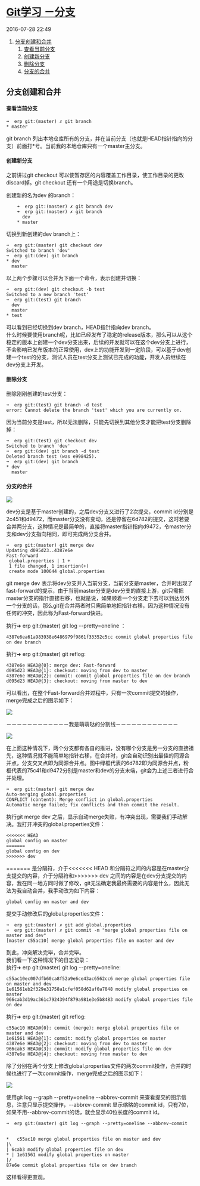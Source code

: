 # [Git学习 <day5>－分支][0]


 2016-07-28 22:49  

1. [分支创建和合并][9]
    1. [查看当前分支][10]
    1. [创建新分支][11]
    1. [删除分支][12]
    1. [分支的合并][13]

## 分支创建和合并

#### **查看当前分支**

    ➜  erp git:(master) ✗ git branch
    * master

git branch 列出本地仓库所有的分支，并在当前分支（也就是HEAD指针指向的分支）前面打*号。当前我的本地仓库只有一个master主分支。

#### **创建新分支**

之前讲过git checkout 可以使暂存区的内容覆盖工作目录，使工作目录的更改discard掉。git checkout 还有一个用途是切换branch。

创建新的名为dev 的branch：

```shell
    ➜  erp git:(master) ✗ git branch dev
    ➜  erp git:(master) ✗ git branch
      dev
    * master
```
切换到新创建的dev branch上：

    ➜  erp git:(master) git checkout dev
    Switched to branch 'dev'
    ➜  erp git:(dev) git branch
    * dev
      master

以上两个步骤可以合并为下面一个命令，表示创建并切换：

    ➜  erp git:(dev) git checkout -b test
    Switched to a new branch 'test'
    ➜  erp git:(test) git branch
      dev
      master
    * test

可以看到已经切换到dev branch，HEAD指针指向dev branch。   
什么时候要使用branch呢，比如已经发布了稳定的release版本，那么可以从这个稳定的版本上创建一个dev分支出来，后续的开发就可以在这个dev分支上进行，不会影响已发布版本的正常使用，dev上的功能开发到一定阶段，可以基于dev创建一个test的分支，测试人员在test分支上测试已完成的功能，开发人员继续在dev分支上开发。

#### **删除分支**

删除刚刚创建的test分支：

    ➜  erp git:(test) git branch -d test
    error: Cannot delete the branch 'test' which you are currently on.

因为当前分支是test，所以无法删除，只能先切换到其他分支才能把test分支删除掉：

    ➜  erp git:(test) git checkout dev
    Switched to branch 'dev'
    ➜  erp git:(dev) git branch -d test
    Deleted branch test (was e998425).
    ➜  erp git:(dev) git branch
    * dev
      master

#### **分支的合并**

![][14]

dev分支是基于master创建的，之后dev分支又进行了2次提交，commit id分别是2c451和d9472，而master分支没有变动，还是停留在6d782的提交，这时若要合并两分支，这种情况是最简单的，直接将master指针指向d9472，令master分支和dev分支指向相同，即可完成两分支合并。

    ➜  erp git:(master) git merge dev
    Updating d095d23..4387e6e
    Fast-forward
     global.properties | 1 +
     1 file changed, 1 insertion(+)
     create mode 100644 global.properties

git merge dev 表示将dev分支并入当前分支，当前分支是master，合并时出现了fast-forward的提示，由于当前master分支是dev分支的直接上游，git只需把master分支的指针直接右移，也就是说，如果顺着一个分支走下去可以到达另外一个分支的话，那么git在合并两者时只需简单地把指针右移，因为这种情况没有任何的冲突，因此称为Fast-forward快进。

执行➜ erp git:(master) git log --pretty=oneline ：

    4387e6ea61a983938e6486979f9861f33352c5cc commit global properties file on dev branch

执行➜ erp git:(master) git reflog:

    4387e6e HEAD@{0}: merge dev: Fast-forward
    d095d23 HEAD@{1}: checkout: moving from dev to master
    4387e6e HEAD@{2}: commit: commit global properties file on dev branch
    d095d23 HEAD@{3}: checkout: moving from master to dev

可以看出，在整个Fast-forward合并过程中，只有一次commit提交的操作，merge完成之后的图示如下：

![][15]

－－－－－－－－－－－－我是萌萌哒的分割线－－－－－－－－－－－－

![][16]

在上面这种情况下，两个分支都有各自的推进，没有哪个分支是另一分支的直接祖先，这种情况就不能简单地指针右移，在合并时，git会自动识别出最佳的同源合并点，分支交叉点即为同源合并点。图中绿框代表的6d782即为同源合并点，粉框代表的75c41和d9472分别是master和dev的分支末端，git会为上述三者进行合并处理。

    ➜  erp git:(master) git merge dev
    Auto-merging global.properties
    CONFLICT (content): Merge conflict in global.properties
    Automatic merge failed; fix conflicts and then commit the result.

执行git merge dev 之后，显示自动merge失败，有冲突出现，需要我们手动解决。我打开冲突的global.properties文件：

    <<<<<<< HEAD
    global config on master
    =======
    global config on dev
    >>>>>>> dev

======= 是分隔符，介于<<<<<<< HEAD 和分隔符之间的内容是在master分支提交的内容，介于分隔符和>>>>>>> dev 之间的内容是在dev分支提交的内容，我在同一地方同时做了修改，git无法确定我最终需要的内容是什么，因此无法为我自动合并，我手动改为如下内容：

    global config on master and dev


提交手动修改后的global.properties文件：

    ➜  erp git:(master) ✗ git add global.properties 
    ➜  erp git:(master) ✗ git commit -m "merge global properties file on master and dev"
    [master c55ac10] merge global properties file on master and dev

到此，冲突解决完毕，合并完毕。   
我们看一下这种情况下的日志记录：   
执行➜ erp git:(master) git log --pretty=oneline:

    c55ac10ec007dfb60ca8f52a9e6ce43ac6562cc6 merge global properties file on master and dev
    1e61561eb2f329e31758a1cfef058d62af0a7048 modify global properties on master
    966cab3d19ac361c7924394f879a981e3e5b8483 modify global properties file on dev

执行➜ erp git:(master) git reflog:

    c55ac10 HEAD@{0}: commit (merge): merge global properties file on master and dev
    1e61561 HEAD@{1}: commit: modify global properties on master
    4387e6e HEAD@{2}: checkout: moving from dev to master
    966cab3 HEAD@{3}: commit: modify global properties file on dev
    4387e6e HEAD@{4}: checkout: moving from master to dev

除了分别在两个分支上修改global.properties文件的两次commit操作，合并的时候也进行了一次commit操作，merge完成之后的图示如下：

![][17]

使用git log --graph --pretty=oneline --abbrev-commit 来查看提交的图示信息，注意只显示提交操作，--abbrev-commit 显示缩略的commit id，只有7位，如果不用--abbrev-commit的话，就会显示40位长度的commit id。

    ➜  erp git:(master) git log --graph --pretty=oneline --abbrev-commit


    *   c55ac10 merge global properties file on master and dev
    |\  
    | 6cab3 modify global properties file on dev
    * | 1e61561 modify global properties on master
    |/  
    87e6e commit global properties file on dev branch

这样看得更直观。

[0]: /chi_wawa/article/details/52059905

[9]: #t0
[10]: #t1
[11]: #t2
[12]: #t3
[13]: #t4
[14]: ../img/20160729233516622.png
[15]: ../img/20160730003623113.png
[16]: ../img/20160730002110532.png
[17]: ../img/20160730005748312.png